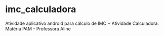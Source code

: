 # imc_calculadora
 Atividade aplicativo android para cálculo de IMC + Atividade Calculadora. Matéria PAM - Professora Aline
